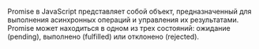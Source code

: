   
Promise в JavaScript представляет собой объект, предназначенный для выполнения асинхронных операций и управления их результатами. Promise может находиться в одном из трех состояний: ожидание (pending), выполнено (fulfilled) или отклонено (rejected).